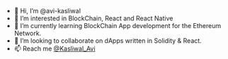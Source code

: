 - 👋 Hi, I’m @avi-kasliwal
- 👀 I’m interested in BlockChain, React and React Native
- 🌱 I’m currently learning BlockChain App development for the Ethereum Network.
- 💞️ I’m looking to collaborate on dApps written in Solidity & React.
- 📫 Reach me [@Kasliwal_Avi ](https://twitter.com/Kasliwal_Avi)

<!---
avi-kasliwal/avi-kasliwal is a ✨ special ✨ repository because its `README.md` (this file) appears on your GitHub profile.
You can click the Preview link to take a look at your changes.
--->
